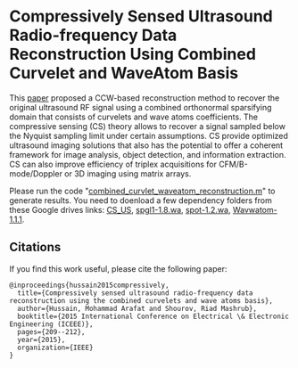 # Compressively Sensed Ultrasound Radio-frequency Data Reconstruction Using Combined Curvelet and WaveAtom Basis

This [paper](https://arafathm.github.io/assets/pdf/mah2015a.pdf) proposed a CCW-based reconstruction method to recover the original ultrasound RF signal using a combined orthonormal sparsifying domain that consists of curvelets and wave atoms coefficients. The compressive sensing (CS) theory allows to recover a signal sampled below the Nyquist sampling limit under certain assumptions. CS provide optimized ultrasound imaging solutions that also has the potential to offer a coherent framework for image analysis, object detection, and information extraction. CS can also improve efficiency of triplex acquisitions for CFM/B-mode/Doppler or 3D imaging using matrix arrays. 

Please run the code "[combined_curvlet_waveatom_reconstruction.m](https://github.com/marafathussain/Combined_CL_WA/blob/main/combined_curvlet_waveatom_reconstruction.m)" to generate results. You need to doenload a few dependency folders from these Google drives links: [CS_US](https://drive.google.com/drive/folders/1yZZEzAmkk4_I2Tiu7iHDf7nM0n0BqgBK?usp=sharing), [spgl1-1.8.wa](https://drive.google.com/drive/folders/1CxfnG6NT74ndhL2dpMNeC2f5wizCxLTG?usp=sharing), [spot-1.2.wa](https://drive.google.com/drive/folders/1mby688N7ImqfU9_PYNnlRTiWmczmyHST?usp=sharing), [Wavwatom-1.1.1](https://drive.google.com/drive/folders/17uPLdaGf_PNBLXBKjlYY7aKXGA-hNX0D?usp=sharing).

## Citations
If you find this work useful, please cite the following paper:
```
@inproceedings{hussain2015compressively,
  title={Compressively sensed ultrasound radio-frequency data reconstruction using the combined curvelets and wave atoms basis},
  author={Hussain, Mohammad Arafat and Shourov, Riad Mashrub},
  booktitle={2015 International Conference on Electrical \& Electronic Engineering (ICEEE)},
  pages={209--212},
  year={2015},
  organization={IEEE}
}
```

